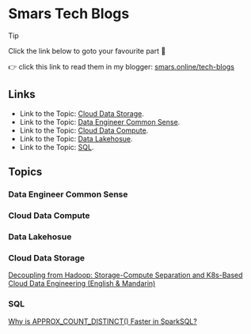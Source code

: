 # Smars Tech Blogs

> [!TIP]
> Click the link below to goto your favourite part 🥰
>
> 👉 click this link to read them in my blogger: [smars.online/tech-blogs](https://www.smars.online/tech-blogs)

## Links

- Link to the Topic: [Cloud Data Storage](#cloud-data-storage).
- Link to the Topic: [Data Engineer Common Sense](#data-engineer-common-sense).
- Link to the Topic: [Cloud Data Compute](#cloud-data-compute).
- Link to the Topic: [Data Lakehosue](#data-lakehosue).
- Link to the Topic: [SQL](#sql).

## Topics

### Data Engineer Common Sense

### Cloud Data Compute

### Data Lakehosue

### Cloud Data Storage

[Decoupling from Hadoop: Storage-Compute Separation and K8s-Based Cloud Data Engineering (English & Mandarin)](topic-1-cloud-data-storage/blog1.md)

### SQL

[Why is APPROX\_COUNT\_DISTINCT() Faster in SparkSQL?](topic-5-sql/blog1.md)

